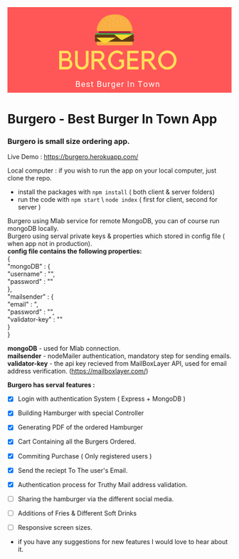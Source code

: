 
![alt text](https://github.com/danielgutin/burgero/blob/master/burgero-gh.png)

# Burgero - Best Burger In Town App 

### Burgero is small size ordering app.


Live Demo : 
https://burgero.herokuapp.com/

Local computer : 
if you wish to run the app on your local computer, just clone the repo.
* install the packages with `npm install` ( both client & server folders)
* run the code with `npm start` \ `node index` ( first for client, second for server )

Burgero using Mlab service for remote MongoDB, you can of course run mongoDB locally. \
Burgero using serval private keys & properties which stored in config file ( when app not in production).\
**config file contains the following properties:**\
    {\
        "mongoDB" : {\
            "username" : "<mlab username>",\
            "password" : "<mlab password>"\
        },\
        "mailsender" : {\
            "email" : "<email account username>,\
            "password" : "<email account password >",\
            "validator-key" : "<API KEY>"\
        }\
    }

**mongoDB** -  used for Mlab connection.  
**mailsender** - nodeMailer authentication, mandatory step for sending emails.  
**validator-key** - the api key recieved from MailBoxLayer API, used for email address verification.  (https://mailboxlayer.com/)  


**Burgero has serval features :**
- [x] Login with authentication System ( Express + MongoDB )
- [x] Building Hamburger with special Controller
- [X] Generating PDF of the ordered Hamburger
- [X] Cart Containing all the Burgers Ordered.
- [X] Commiting Purchase ( Only registered users )
- [X] Send the reciept To The user's Email.
- [X] Authentication process for Truthy Mail address validation. 
- [ ] Sharing the hamburger via the different social media.
- [ ] Additions of Fries & Different Soft Drinks
- [ ] Responsive screen sizes.


* if you have any suggestions for new features I would love to hear about it.

